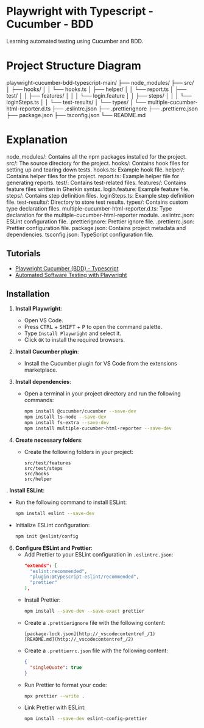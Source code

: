 

# Playwright with Typescript - Cucumber - BDD

Learning automated testing using Cucumber and BDD.


# Project Structure Diagram

playwright-cucumber-bdd-typescript-main/
├── node_modules/
├── src/
│   ├── hooks/
│   │   └── hooks.ts
│   ├── helper/
│   │   └── report.ts
│   ├── test/
│   │   ├── features/
│   │   │   └── login.feature
│   │   ├── steps/
│   │   │   └── loginSteps.ts
│   │   └── test-results/
│   └── types/
│       └── multiple-cucumber-html-reporter.d.ts
├── .eslintrc.json
├── .prettierignore
├── .prettierrc.json
├── package.json
├── tsconfig.json
└── README.md

# Explanation
node_modules/: Contains all the npm packages installed for the project.
src/: The source directory for the project.
hooks/: Contains hook files for setting up and tearing down tests.
hooks.ts: Example hook file.
helper/: Contains helper files for the project.
report.ts: Example helper file for generating reports.
test/: Contains test-related files.
features/: Contains feature files written in Gherkin syntax.
login.feature: Example feature file.
steps/: Contains step definition files.
loginSteps.ts: Example step definition file.
test-results/: Directory to store test results.
types/: Contains custom type declaration files.
multiple-cucumber-html-reporter.d.ts: Type declaration for the multiple-cucumber-html-reporter module.
.eslintrc.json: ESLint configuration file.
.prettierignore: Prettier ignore file.
.prettierrc.json: Prettier configuration file.
package.json: Contains project metadata and dependencies.
tsconfig.json: TypeScript configuration file.






## Tutorials

- [Playwright Cucumber (BDD) - Typescript](https://www.udemy.com/course/playwright-cucumber-bdd-typescript)
- [Automated Software Testing with Playwright](https://www.udemy.com/course/automated-software-testing-with-playwright)


## Installation

1. **Install Playwright**:
   - Open VS Code.
   - Press <kbd>CTRL</kbd> + <kbd>SHIFT</kbd> + <kbd>P</kbd> to open the command palette.
   - Type `Install Playwright` and select it.
   - Click `OK` to install the required browsers.

2. **Install Cucumber plugin**:
   - Install the Cucumber plugin for VS Code from the extensions marketplace.

3. **Install dependencies**:
   - Open a terminal in your project directory and run the following commands:
     ```sh
     npm install @cucumber/cucumber --save-dev
     npm install ts-node --save-dev
     npm install fs-extra --save-dev
     npm install multiple-cucumber-html-reporter --save-dev
     ```

4. **Create necessary folders**:
   - Create the following folders in your project:
     ```
     src/test/features
     src/test/steps
     src/hooks
     src/helper
     ```
. **Install ESLint**:
   - Run the following command to install ESLint:
     ```sh
     npm install eslint --save-dev
     ```
   - Initialize ESLint configuration:
     ```sh
     npm init @eslint/config
     ```

6. **Configure ESLint and Prettier**:
   - Add Prettier to your ESLint configuration in `.eslintrc.json`:
     ```json
     "extends": [
       "eslint:recommended",
       "plugin:@typescript-eslint/recommended",
       "prettier"
     ],
     ```
   - Install Prettier:
     ```sh
     npm install --save-dev --save-exact prettier
     ```
   - Create a `.prettierignore` file with the following content:
     ```
     [package-lock.json](http://_vscodecontentref_/1)
     [README.md](http://_vscodecontentref_/2)
     ```
   - Create a `.prettierrc.json` file with the following content:
     ```json
     {
       "singleQuote": true
     }
     ```
   - Run Prettier to format your code:
     ```sh
     npx prettier --write .
     ```
   - Link Prettier with ESLint:
     ```sh
     npm install --save-dev eslint-config-prettier
     ```
